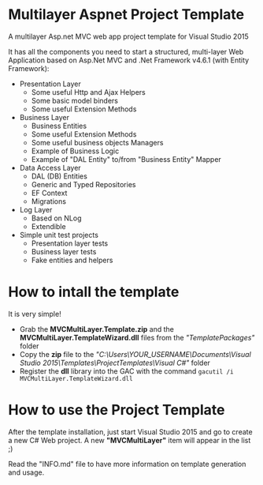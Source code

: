 # Multilayer Aspnet Project Template
A multilayer Asp.net MVC web app project template for Visual Studio 2015

It has all the components you need to start a structured, multi-layer Web Application based on Asp.Net MVC and .Net Framework v4.6.1 (with Entity Framework):

* Presentation Layer
  * Some useful Http and Ajax Helpers
  * Some basic model binders
  * Some useful Extension Methods
* Business Layer
  * Business Entities
  * Some useful Extension Methods
  * Some useful business objects Managers
  * Example of Business Logic
  * Example of "DAL Entity" to/from "Business Entity" Mapper
* Data Access Layer
  * DAL (DB) Entities
  * Generic and Typed Repositories
  * EF Context
  * Migrations
* Log Layer
  * Based on NLog
  * Extendible
* Simple unit test projects
  * Presentation layer tests
  * Business layer tests
  * Fake entities and helpers


# How to intall the template

It is very simple!
+ Grab the **MVCMultiLayer.Template.zip** and the **MVCMultiLayer.TemplateWizard.dll** files from the *"TemplatePackages"* folder
+ Copy the **zip** file to the *"C:\Users\YOUR_USERNAME\Documents\Visual Studio 2015\Templates\ProjectTemplates\Visual C#\"* folder
+ Register the **dll** library into the GAC with the command `gacutil /i MVCMultiLayer.TemplateWizard.dll`


# How to use the Project Template
After the template installation, just start Visual Studio 2015 and go to create a new C# Web project.
A new **"MVCMultiLayer"** item will appear in the list ;)

Read the "INFO.md" file to have more information on template generation and usage.
